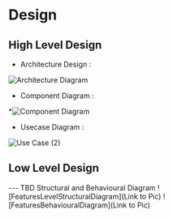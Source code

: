 # Design

## High Level Design 

  * Architecture Design :

![Architecture Diagram](https://user-images.githubusercontent.com/67497698/114386243-96b52200-9bae-11eb-96a1-b705d9bfa46d.png)

  * Component Diagram :

*![Component Diagram](https://user-images.githubusercontent.com/67497698/114390667-2d381200-9bb4-11eb-9703-df97edc782c7.png)

  * Usecase Diagram :

![Use Case (2)](https://user-images.githubusercontent.com/67497698/114451626-149c1c00-9bf5-11eb-96a5-94960aa6cdca.png)

## Low Level Design 

--- TBD Structural and Behavioural Diagram
![FeaturesLevelStructuralDiagram](Link to Pic)
![FeaturesBehaviouralDiagram](Link to Pic)
